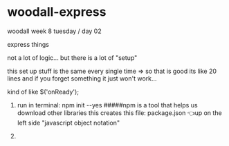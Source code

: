 # woodall-express
woodall week 8 tuesday / day 02

express things

not a lot of logic... but there is a lot of "setup"

this set up stuff is the same every single time => so that is good
its like 20 lines and if you forget something it just won't work...

kind of like $('onReady');

1. run in terminal:
      npm init --yes
            #####npm is a tool that helps us download other libraries
            this creates this file: package.json 👈up on the left side
            "javascript object notation"

2. 